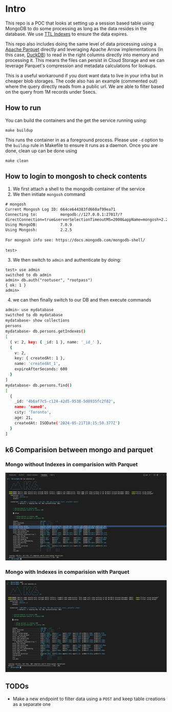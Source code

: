 # Intro
This repo is a POC that looks at setting up a session based table using MongoDB to do some processing as long as the 
data resides in the database. We use [TTL Indexes](https://www.mongodb.com/docs/manual/core/index-ttl/) to ensure the data expires.

This repo also includes doing the same level of data processing using a [Apache Parquet](https://parquet.apache.org/) directly and leveraging Apache Arrow implementations (In this case, [DuckDB](https://duckdb.org/docs/data/parquet/overview.html))
to read in the right columns directly into memory and processing it.
This means the files can persist in Cloud Storage and we can leverage Parquet's compression and metadata calculations for lookups.

This is a useful workaround if you dont want data to live in your infra but in cheaper blob storages.
The code also has an example (commented out) where the query directly reads from a public url.
We are able to filter based on the query from 1M records under 5secs.
## How to run
You can build the containers and the get the service running using:
```
make buildup
```
This runs the container in as a foreground process.
Please use `-d` option to the `buildup` rule in Makefile to ensure it runs as a daemon.
Once you are done, clean up can be done using
```
make clean
```


## How to login to mongosh to check contents
1. We first attach a shell to the mongodb container of the service
2. We then initiate `mongosh` command
```
# mongosh
Current Mongosh Log ID: 664ce644383fd660af99ea71
Connecting to:          mongodb://127.0.0.1:27017/?directConnection=true&serverSelectionTimeoutMS=2000&appName=mongosh+2.2.5
Using MongoDB:          7.0.9
Using Mongosh:          2.2.5

For mongosh info see: https://docs.mongodb.com/mongodb-shell/

test> 
```
3. We then switch to `admin` and authenticate by doing:
```
test> use admin
switched to db admin
admin> db.auth("rootuser", "rootpass")
{ ok: 1 }
admin>
```
4. we can then finally switch to our DB and then execute commands
```bash
admin> use mydatabase
switched to db mydatabase
mydatabase> show collections
persons
mydatabase> db.persons.getIndexes()
[
  { v: 2, key: { _id: 1 }, name: '_id_' },
  {
    v: 2,
    key: { createdAt: 1 },
    name: 'createdAt_1',
    expireAfterSeconds: 600
  }
]
mydatabase> db.persons.find()
[
  {
    _id: '4b6af7c5-c124-42d5-9538-5d0935fc2f82',
    name: 'name0',
    city: 'Toronto',
    age: 21,
    createdAt: ISODate('2024-05-21T18:15:50.377Z')
  }
]
```

## k6 Comparision between mongo and parquet
### Mongo without Indexes in comparision with Parquet
![image](./k6/k6-mongo-with-no-index.png)
### Mongo with Indexes in comparision with Parquet
![image](./k6/k6-mongo-with-index.png)

## TODOs
- Make a new endpoint to filter data using a `POST` and keep table creations as a separate one


